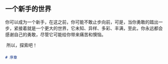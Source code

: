 ## 一个新手的世界

​		你可以成为一个新手，在这之前，你可能不敢止步向前，可是，当你勇敢的踏出一步，紧接着就是一个更大的世界，它未知、异样、多彩、丰满，至此，你永远都会感谢自己的勇敢，尽管它可能给你带来痛苦和懊恼。

​		所以，探索吧！

### 

```markdown
# 序章

```
